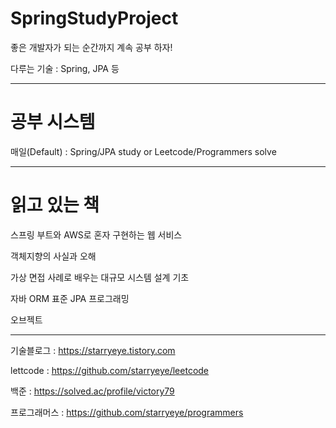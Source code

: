 # SpringStudyProject

좋은 개발자가 되는 순간까지 계속 공부 하자!

다루는 기술 : Spring, JPA 등

---

# 공부 시스템

매일(Default) : Spring/JPA study or Leetcode/Programmers solve

---

# 읽고 있는 책

스프링 부트와 AWS로 혼자 구현하는 웹 서비스

객체지향의 사실과 오해

가상 면접 사례로 배우는 대규모 시스템 설계 기초

자바 ORM 표준 JPA 프로그래밍

오브젝트

---

기술블로그 : https://starryeye.tistory.com

lettcode : https://github.com/starryeye/leetcode

백준 : https://solved.ac/profile/victory79

프로그래머스 : https://github.com/starryeye/programmers
